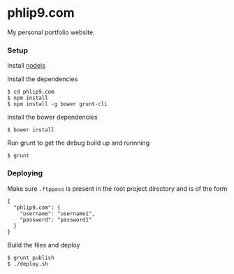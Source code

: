 phlip9.com
==========

My personal portfolio website.

### Setup ###

Install [nodejs](http://nodejs.org/)

Install the dependencies

    $ cd phlip9.com
    $ npm install
    $ npm install -g bower grunt-cli

Install the bower dependencies

    $ bower install

Run grunt to get the debug build up and runnning

    $ grunt


### Deploying ###

Make sure `.ftppass` is present in the root project directory and is of the form

    {
      "phlip9.com": {
        "username": "username1",
        "password": "password1"
      }
    }

Build the files and deploy

    $ grunt publish
    $ ./deploy.sh

